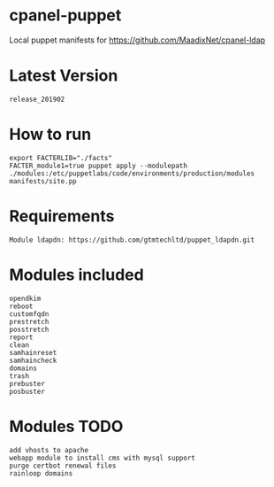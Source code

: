 # cpanel-puppet
Local puppet manifests for https://github.com/MaadixNet/cpanel-ldap

# Latest Version
    release_201902

# How to run

    export FACTERLIB="./facts"
    FACTER_module1=true puppet apply --modulepath ./modules:/etc/puppetlabs/code/environments/production/modules manifests/site.pp

# Requirements

    Module ldapdn: https://github.com/gtmtechltd/puppet_ldapdn.git

# Modules included

    opendkim
    reboot
    customfqdn
    prestretch
    posstretch
    report
    clean
    samhainreset
    samhaincheck
    domains
    trash
    prebuster
    posbuster

# Modules TODO

    add vhosts to apache
    webapp module to install cms with mysql support
    purge certbot renewal files
    rainloop domains

